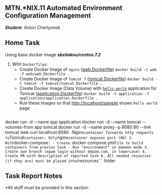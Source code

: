 MTN.*NIX.11 Automated Environment Configuration Management
---

***Student***: Anton Cherlyonok

Home Task
---

Using base docker image ***sbeliakou/centos:7.2***

1. Wiht ```Dockerfiles```:
    - Create Docker Image of ```nginx``` ([web.Dockerfile](/web.Dockerfile))
    `docker build -t web -f web/web.Dockerfile .`
    - Create Docker Image of ```Tomcat 7``` ([tomcat.Dockerfile](/tomcat.Dockerfile))
    `docker build -t tomcat -f tomcat/tomcat.Dockerfile .`
    - Create Docker Image (Data Volume) with [```hello world```](https://tomcat.apache.org/tomcat-7.0-doc/appdev/sample/sample.war) application for Tomcat ([application.Dockerfile](application.Dockerfile))
    `docker build -t application -f application/application.Dockerfile .`
    - Run these Images so that [http://localhost/sample](http://localhost/sample) shows ```hello world``` page
    ```
docker run -d --name app application
docker run -d --name tomcat --volumes-from app tomcat
docker run -d --name proxy -p 8080:80  --link tomcat web
curl localhost:8080
    ```
    - ```Nginx``` container forwards http requests to ```Tomcat``` container; Only ```nginx``` container exposes port (80)
2. With ```docker-compose```:
    - Create ```docker-compose.yml``` file to build containers from previos task
    - Run "environment" in daemon mode
3. Create own branch (epam login without @epam.com, in lowercase)
4. Create PR with description of reported task
6. All needed resources (if they are) must be placed into ```/resources``` folder

Task Report Notes
---
*All stuff must be provided in this section
